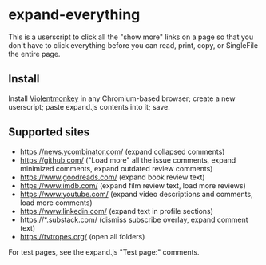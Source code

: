# expand-everything

This is a userscript to click all the "show more" links on a page so that
you don't have to click everything before you can read, print, copy, or
SingleFile the entire page.

## Install

Install [Violentmonkey](https://violentmonkey.github.io/) in any Chromium-based browser; create a new userscript; paste expand.js contents into it; save.

## Supported sites

- https://news.ycombinator.com/ (expand collapsed comments)
- https://github.com/ ("Load more" all the issue comments, expand minimized comments, expand outdated review comments)
- https://www.goodreads.com/ (expand book review text)
- https://www.imdb.com/ (expand film review text, load more reviews)
- https://www.youtube.com/ (expand video descriptions and comments, load more comments)
- https://www.linkedin.com/ (expand text in profile sections)
- https://\*.substack.com/ (dismiss subscribe overlay, expand comment text)
- https://tvtropes.org/ (open all folders)

For test pages, see the expand.js "Test page:" comments.
